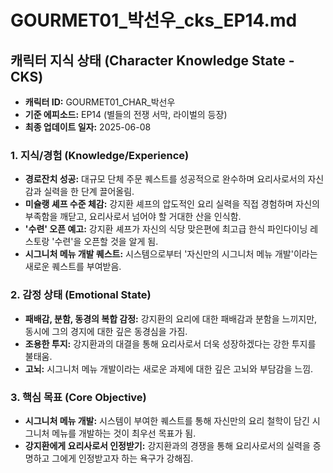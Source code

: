 # GOURMET01_박선우_cks_EP14.md

## 캐릭터 지식 상태 (Character Knowledge State - CKS)

-   **캐릭터 ID:** GOURMET01_CHAR_박선우
-   **기준 에피소드:** EP14 (별들의 전쟁 서막, 라이벌의 등장)
-   **최종 업데이트 일자:** 2025-06-08

### 1. 지식/경험 (Knowledge/Experience)

-   **경로잔치 성공:** 대규모 단체 주문 퀘스트를 성공적으로 완수하며 요리사로서의 자신감과 실력을 한 단계 끌어올림.
-   **미슐랭 셰프 수준 체감:** 강지환 셰프의 압도적인 요리 실력을 직접 경험하며 자신의 부족함을 깨닫고, 요리사로서 넘어야 할 거대한 산을 인식함.
-   **'수련' 오픈 예고:** 강지환 셰프가 자신의 식당 맞은편에 최고급 한식 파인다이닝 레스토랑 '수련'을 오픈할 것을 알게 됨.
-   **시그니처 메뉴 개발 퀘스트:** 시스템으로부터 '자신만의 시그니처 메뉴 개발'이라는 새로운 퀘스트를 부여받음.

### 2. 감정 상태 (Emotional State)

-   **패배감, 분함, 동경의 복합 감정:** 강지환의 요리에 대한 패배감과 분함을 느끼지만, 동시에 그의 경지에 대한 깊은 동경심을 가짐.
-   **조용한 투지:** 강지환과의 대결을 통해 요리사로서 더욱 성장하겠다는 강한 투지를 불태움.
-   **고뇌:** 시그니처 메뉴 개발이라는 새로운 과제에 대한 깊은 고뇌와 부담감을 느낌.

### 3. 핵심 목표 (Core Objective)

-   **시그니처 메뉴 개발:** 시스템이 부여한 퀘스트를 통해 자신만의 요리 철학이 담긴 시그니처 메뉴를 개발하는 것이 최우선 목표가 됨.
-   **강지환에게 요리사로서 인정받기:** 강지환과의 경쟁을 통해 요리사로서의 실력을 증명하고 그에게 인정받고자 하는 욕구가 강해짐.